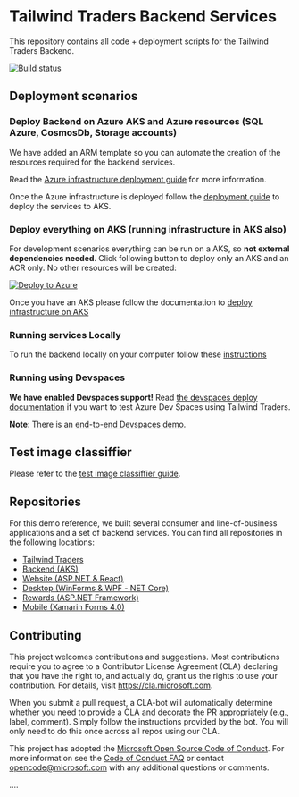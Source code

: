 # Tailwind Traders Backend Services

This repository contains all code + deployment scripts for the Tailwind Traders Backend.

[![Build status](https://dev.azure.com/TailwindTraders/Backend/_apis/build/status/Backend-CI)](https://dev.azure.com/TailwindTraders/Backend/_build/latest?definitionId=26)

## Deployment scenarios

### Deploy Backend on Azure AKS and Azure resources (SQL Azure, CosmosDb, Storage accounts)

We have added an ARM template so you can automate the creation of the resources required for the backend services.

Read the [Azure infrastructure deployment guide](./Documents/Azure-Deployment.md) for more information.

Once the Azure infrastructure is deployed follow the [deployment guide](./Documents/DeploymentGuide.md) to deploy the services to AKS.

### Deploy everything on AKS (running infrastructure in AKS also)

For development scenarios everything can be run on a AKS, so **not external dependencies needed**. Click following button to deploy only an AKS and an ACR only. No other resources will be created:

<a href="https://portal.azure.com/#create/Microsoft.Template/uri/https%3A%2F%2Fraw.githubusercontent.com%2FMicrosoft%2FTailwindTraders-Backend%2Fmaster%2FDeploy%2Fdeployment-only-inf.json"><img src="./Documents/Images/deploy-to-azure.png" alt="Deploy to Azure"/></a>

Once you have an AKS please follow the documentation to [deploy infrastructure on AKS](./Documents/AKS-infrastructure.md)

### Running services Locally

To run the backend locally on your computer follow these [instructions](./Documents/RunLocally.md)

### Running using Devspaces

**We have enabled Devspaces support!** Read [the devspaces deploy documentation](./Documents/Devspaces.md) if you want to test Azure Dev Spaces using Tailwind Traders.

**Note**: There is an [end-to-end Devspaces demo](./Documents/Demoscripts/DevspacesJava/demoscript.md).

## Test image classiffier

Please refer to the [test image classiffier guide](Documents/TestImageClassiffierGuide.md).

## Repositories

For this demo reference, we built several consumer and line-of-business applications and a set of backend services. You can find all repositories in the following locations:

* [Tailwind Traders](https://github.com/Microsoft/TailwindTraders)
* [Backend (AKS)](https://github.com/Microsoft/TailwindTraders-Backend)
* [Website (ASP.NET & React)](https://github.com/Microsoft/TailwindTraders-Website)
* [Desktop (WinForms & WPF -.NET Core)](https://github.com/Microsoft/TailwindTraders-Desktop)
* [Rewards (ASP.NET Framework)](https://github.com/Microsoft/TailwindTraders-Rewards)
* [Mobile (Xamarin Forms 4.0)](https://github.com/Microsoft/TailwindTraders-Mobile)

## Contributing

This project welcomes contributions and suggestions.  Most contributions require you to agree to a
Contributor License Agreement (CLA) declaring that you have the right to, and actually do, grant us
the rights to use your contribution. For details, visit https://cla.microsoft.com.

When you submit a pull request, a CLA-bot will automatically determine whether you need to provide
a CLA and decorate the PR appropriately (e.g., label, comment). Simply follow the instructions
provided by the bot. You will only need to do this once across all repos using our CLA.

This project has adopted the [Microsoft Open Source Code of Conduct](https://opensource.microsoft.com/codeofconduct/).
For more information see the [Code of Conduct FAQ](https://opensource.microsoft.com/codeofconduct/faq/) or
contact [opencode@microsoft.com](mailto:opencode@microsoft.com) with any additional questions or comments.

....
